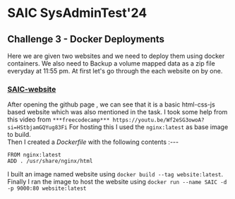 # SAIC SysAdminTest'24 

## Challenge 3 - Docker Deployments
Here we are given two websites and we need to deploy them using docker containers.
We also need to Backup a volume mapped data as a zip file everyday at 11:55 pm.
At first let's go through the each website on by one.

### [SAIC-website](https://github.com/KamandPrompt/SAIC-Website)

After opening the github page , we can see that it is a basic html-css-js based website which was also mentioned in the task.
I took some help from this video from `***freecodecamp*** https://youtu.be/Wf2eSG3owoA?si=HStbjamGQYug83Fi`
For hosting this I used the `nginx:latest` as base image to build.   
Then I created a *Dockerfile* with the following contents :---
~~~
FROM nginx:latest
ADD . /usr/share/nginx/html
~~~
I built an image named website using `docker build --tag website:latest`.
Finally I ran the image to host the website using `docker run --name SAIC -d -p 9000:80 website:latest`
